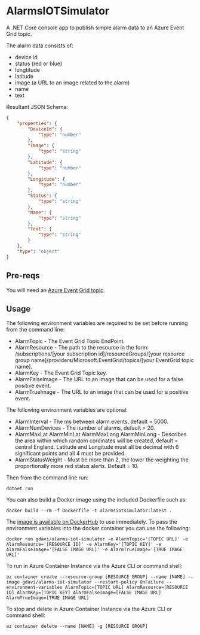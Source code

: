 # AlarmsIOTSimulator
A .NET Core console app to publish simple alarm data to an Azure Event Grid topic. 

The alarm data consists of:

- device id
- status (red or blue)
- longtitude
- latitude
- image (a URL to an image related to the alarm)
- name 
- text

Resultant JSON Schema:

```JSON
{
    "properties": {
        "DeviceId": {
            "type": "number"
        },
        "Image": {
            "type": "string"
        },
        "Latitude": {
            "type": "number"
        },
        "Longitude": {
            "type": "number"
        },
        "Status": {
            "type": "string"
        },
        "Name": {
            "type": "string"
        },
        "Text": {
            "type": "string"
        }
    },
    "type": "object"
}
```

## Pre-reqs

You will need an [Azure Event Grid topic](https://docs.microsoft.com/en-us/azure/event-grid/custom-event-quickstart-portal#create-a-custom-topic).

## Usage

The following environment variables are required to be set before running from the command line:

- AlarmTopic - The Event Grid Topic EndPoint.
- AlarmResource - The path to the resource in the form: /subscriptions/[your subscription id]/resourceGroups/[your resource group name]/providers/Microsoft.EventGrid/topics/[your EventGrid topic name].
- AlarmKey - The Event Grid Topic key.
- AlarmFalseImage - The URL to an image that can be used for a false positive event.
- AlarmTrueImage - The URL to an image that can be used for a positive event.

The following environment variables are optional:

- AlarmInterval - The ms between alarm events, default = 5000.
- AlarmNumDevices - The number of alarms, default = 20.
- AlarmMaxLat AlarmMinLat AlarmMaxLong AlarmMinLong - Describes the area within which random cordinates will be created, default = central England. Latitude and Longitude must all be decimal with 6 significant points and all 4 must be provided.
- AlarmStatusWeight - Must be more than 2, the lower the weighting the proportionally more red status alerts. Default = 10.

Then from the command line run:

`dotnet run`
            
You can also build a Docker image using the included Dockerfile such as: 

`docker build --rm -f Dockerfile -t alarmsiotsimulator:latest .`

The [image is available on DockerHub](https://hub.docker.com/r/gdavi/alarms-iot-simulator/) to use immediately. To pass the environment variables into the docker container you can use the following:

`docker run gdavi/alarms-iot-simulator -e AlarmTopic='[TOPIC URL]' -e AlarmResource='[RESOURCE ID]' -e AlarmKey='[TOPIC KEY]' -e AlarmFalseImage='[FALSE IMAGE URL]' -e AlarmTrueImage='[TRUE IMAGE URL]'`

To run in Azure Container Instance via the Azure CLI or command shell:

`az container create --resource-group [RESOURCE GROUP] --name [NAME] --image gdavi/alarms-iot-simulator --restart-policy OnFailure --environment-variables AlarmTopic=[TOPIC URL] AlarmResource=[RESOURCE ID] AlarmKey=[TOPIC KEY] AlarmFalseImage=[FALSE IMAGE URL] AlarmTrueImage=[TRUE IMAGE URL]`

To stop and delete in Azure Container Instance via the Azure CLI or command shell:

`az container delete --name [NAME] -g [RESOURCE GROUP]`